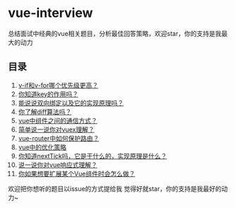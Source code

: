 # vue-interview
总结面试中经典的vue相关题目，分析最佳回答策略，欢迎star，你的支持是我最大的动力



## 目录
1. [v-if和v-for哪个优先级更高？](public/01/README.md)
2. [你知道key的作用吗？](public/02/README.md)
3. [能说说双向绑定以及它的实现原理吗？](public/03/README.md)
4. [你了解diff算法吗？](public/04/README.md)
5. [vue中组件之间的通信方式？](public/05/README.md)
6. [简单说一说你对vuex理解？](public/06/README.md)
7. [vue-router中如何保护路由？](public/07/README.md)
8. [vue中的优化策略](public/08/README.md)
9. [你知道nextTick吗，它是干什么的，实现原理是什么？](public/09/README.md)
10. [说一说你对vue响应式理解？](public/10/README.md)
11. [你如果想要扩展某个Vue组件时会怎么做？](public/11/README.md)


欢迎把你想听的题目以issue的方式提给我
觉得好就star，你的支持是我最好的动力~
